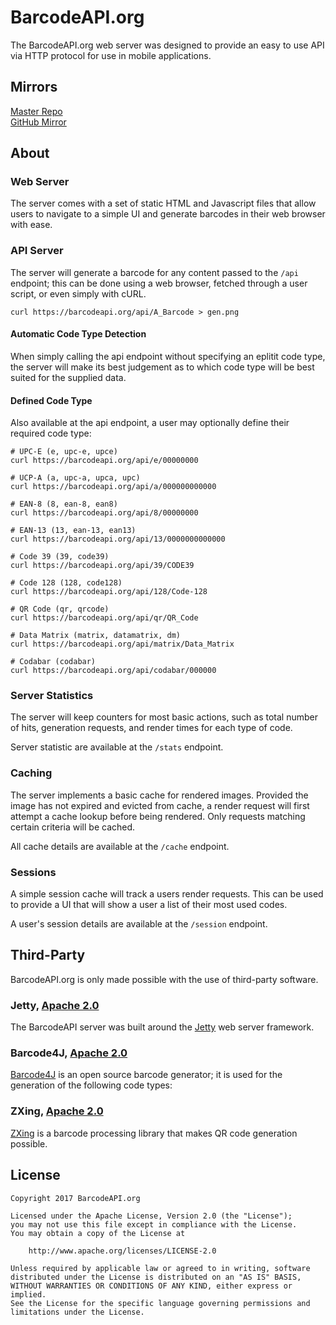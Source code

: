 # BarcodeAPI.org

The BarcodeAPI.org web server was designed to provide an easy to use API via HTTP protocol for use in mobile applications.


## Mirrors

[Master Repo](https://git.mclarkdev.com/BarcodeAPI.org/server)<br/>
[GitHub Mirror](https://github.com/BarcodeAPI/server)

## About

### Web Server

The server comes with a set of static HTML and Javascript files that allow users to navigate to a simple UI and generate barcodes in their web browser with ease.

### API Server

The server will generate a barcode for any content passed to the `/api` endpoint; this can be done using a web browser, fetched through a user script, or even simply with cURL.

```
curl https://barcodeapi.org/api/A_Barcode > gen.png
```

#### Automatic Code Type Detection

When simply calling the api endpoint without specifying an eplitit code type, the server will make its best judgement as to which code type will be best suited for the supplied data.

#### Defined Code Type

Also available at the api endpoint, a user may optionally define their required code type:

```
# UPC-E (e, upc-e, upce)
curl https://barcodeapi.org/api/e/00000000

# UCP-A (a, upc-a, upca, upc)
curl https://barcodeapi.org/api/a/000000000000

# EAN-8 (8, ean-8, ean8)
curl https://barcodeapi.org/api/8/00000000

# EAN-13 (13, ean-13, ean13)
curl https://barcodeapi.org/api/13/0000000000000

# Code 39 (39, code39)
curl https://barcodeapi.org/api/39/CODE39

# Code 128 (128, code128)
curl https://barcodeapi.org/api/128/Code-128

# QR Code (qr, qrcode)
curl https://barcodeapi.org/api/qr/QR_Code

# Data Matrix (matrix, datamatrix, dm)
curl https://barcodeapi.org/api/matrix/Data_Matrix

# Codabar (codabar)
curl https://barcodeapi.org/api/codabar/000000
```

### Server Statistics

The server will keep counters for most basic actions, such as total number of hits, generation requests, and render times for each type of code.

Server statistic are available at the `/stats` endpoint.

### Caching

The server implements a basic cache for rendered images. Provided the image has not expired and evicted from cache, a render request will first attempt a cache lookup before being rendered. Only requests matching certain criteria will be cached.

All cache details are available at the `/cache` endpoint.

### Sessions

A simple session cache will track a users render requests. This can be used to provide a UI that will show a user a list of their most used codes.

A user's session details are available at the `/session` endpoint.

## Third-Party

BarcodeAPI.org is only made possible with the use of third-party software.

### Jetty, [Apache 2.0](https://www.eclipse.org/jetty/licenses.html)

The BarcodeAPI server was built around the [Jetty](https://www.eclipse.org/jetty/) web server framework.

### Barcode4J, [Apache 2.0](http://barcode4j.sourceforge.net/#Introduction)

[Barcode4J](http://barcode4j.sourceforge.net/) is an open source barcode generator; it is used for the generation of the following code types:

### ZXing, [Apache 2.0](https://github.com/zxing/zxing/blob/master/LICENSE)

[ZXing](https://github.com/zxing/zxing/) is a barcode processing library that makes QR code generation possible.

## License

```text
Copyright 2017 BarcodeAPI.org

Licensed under the Apache License, Version 2.0 (the "License");
you may not use this file except in compliance with the License.
You may obtain a copy of the License at

    http://www.apache.org/licenses/LICENSE-2.0

Unless required by applicable law or agreed to in writing, software
distributed under the License is distributed on an "AS IS" BASIS,
WITHOUT WARRANTIES OR CONDITIONS OF ANY KIND, either express or implied.
See the License for the specific language governing permissions and
limitations under the License.
```

